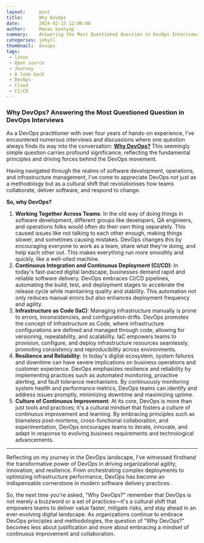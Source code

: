 ```yaml
---
layout:     post
title:      Why DevOps
date:       2024-02-15 12:00:00
author:     Manas kashyap
summary:    Answering the Most Questioned Question in DevOps Interviews
categories: jekyll
thumbnail:  devops
tags:
 - linux
 - Open source
 - Journey
 - A look back
 - DevOps
 - Cloud
 - CI/CD 
---
```


### **Why DevOps? Answering the Most Questioned Question in DevOps Interviews**

As a DevOps practitioner with over four years of hands-on experience, I've encountered numerous interviews and discussions where one question always finds its way into the conversation: **<u>Why DevOps?</u>** This seemingly simple question carries profound significance, reflecting the fundamental principles and driving forces behind the DevOps movement.

Having navigated through the realms of software development, operations, and infrastructure management, I've come to appreciate DevOps not just as a methodology but as a cultural shift that revolutionises how teams collaborate, deliver software, and respond to change.

**So, why DevOps?**

1. **Working Together Across Teams**: In the old way of doing things in software development, different groups like developers, QA engineers, and operations folks would often do their own thing separately. This caused issues like not talking to each other enough, making things slower, and sometimes causing mistakes. DevOps changes this by encouraging everyone to work as a team, share what they're doing, and help each other out. This makes everything run more smoothly and quickly, like a well-oiled machine.
2. **Continuous Integration and Continuous Deployment (CI/CD)**: In today's fast-paced digital landscape, businesses demand rapid and reliable software delivery. DevOps embraces CI/CD pipelines, automating the build, test, and deployment stages to accelerate the release cycle while maintaining quality and stability. This automation not only reduces manual errors but also enhances deployment frequency and agility.
3. **Infrastructure as Code (IaC)**: Managing infrastructure manually is prone to errors, inconsistencies, and configuration drifts. DevOps promotes the concept of Infrastructure as Code, where infrastructure configurations are defined and managed through code, allowing for versioning, repeatability, and scalability. IaC empowers teams to provision, configure, and deploy infrastructure resources seamlessly, promoting consistency and reproducibility across environments.
4. **Resilience and Reliability**: In today's digital ecosystem, system failures and downtime can have severe implications on business operations and customer experience. DevOps emphasizes resilience and reliability by implementing practices such as automated monitoring, proactive alerting, and fault tolerance mechanisms. By continuously monitoring system health and performance metrics, DevOps teams can identify and address issues promptly, minimizing downtime and maximizing uptime.
5. **Culture of Continuous Improvement**: At its core, DevOps is more than just tools and practices; it's a cultural mindset that fosters a culture of continuous improvement and learning. By embracing principles such as blameless post-mortems, cross-functional collaboration, and experimentation, DevOps encourages teams to iterate, innovate, and adapt in response to evolving business requirements and technological advancements.

------

Reflecting on my journey in the DevOps landscape, I've witnessed firsthand the transformative power of DevOps in driving organizational agility, innovation, and resilience. From orchestrating complex deployments to optimizing infrastructure performance, DevOps has become an indispensable cornerstone in modern software delivery practices.

So, the next time you're asked, "Why DevOps?" remember that DevOps is not merely a buzzword or a set of practices—it's a cultural shift that empowers teams to deliver value faster, mitigate risks, and stay ahead in an ever-evolving digital landscape. As organizations continue to embrace DevOps principles and methodologies, the question of "Why DevOps?" becomes less about justification and more about embracing a mindset of continuous improvement and collaboration.